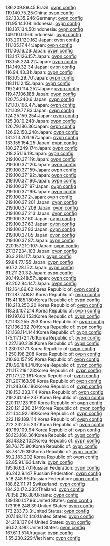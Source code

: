 186.209.89.45:Brazil: [ovpn config](vpn/186_209_89_45.ovpn)  
119.140.75.25:China: [ovpn config](vpn/119_140_75_25.ovpn)  
62.133.35.246:Germany: [ovpn config](vpn/62_133_35_246.ovpn)  
111.95.14.108:Indonesia: [ovpn config](vpn/111_95_14_108.ovpn)  
118.137.134.50:Indonesia: [ovpn config](vpn/118_137_134_50.ovpn)  
149.110.0.166:Indonesia: [ovpn config](vpn/149_110_0_166.ovpn)  
103.201.129.162:Japan: [ovpn config](vpn/103_201_129_162.ovpn)  
111.105.17.44:Japan: [ovpn config](vpn/111_105_17_44.ovpn)  
111.106.16.26:Japan: [ovpn config](vpn/111_106_16_26.ovpn)  
113.147.126.157:Japan: [ovpn config](vpn/113_147_126_157.ovpn)  
113.158.224.22:Japan: [ovpn config](vpn/113_158_224_22.ovpn)  
114.149.32.34:Japan: [ovpn config](vpn/114_149_32_34.ovpn)  
116.94.43.31:Japan: [ovpn config](vpn/116_94_43_31.ovpn)  
118.105.29.70:Japan: [ovpn config](vpn/118_105_29_70.ovpn)  
118.111.12.15:Japan: [ovpn config](vpn/118_111_12_15.ovpn)  
119.240.114.252:Japan: [ovpn config](vpn/119_240_114_252.ovpn)  
119.47.106.188:Japan: [ovpn config](vpn/119_47_106_188.ovpn)  
120.75.240.6:Japan: [ovpn config](vpn/120_75_240_6.ovpn)  
121.107.166.47:Japan: [ovpn config](vpn/121_107_166_47.ovpn)  
121.109.77.83:Japan: [ovpn config](vpn/121_109_77_83.ovpn)  
124.25.159.254:Japan: [ovpn config](vpn/124_25_159_254.ovpn)  
125.30.10.248:Japan: [ovpn config](vpn/125_30_10_248.ovpn)  
126.79.186.36:Japan: [ovpn config](vpn/126_79_186_36.ovpn)  
126.92.150.248:Japan: [ovpn config](vpn/126_92_150_248.ovpn)  
131.213.201.187:Japan: [ovpn config](vpn/131_213_201_187.ovpn)  
133.155.154.25:Japan: [ovpn config](vpn/133_155_154_25.ovpn)  
180.27.249.174:Japan: [ovpn config](vpn/180_27_249_174.ovpn)  
218.251.16.19:Japan: [ovpn config](vpn/218_251_16_19.ovpn)  
219.100.37.119:Japan: [ovpn config](vpn/219_100_37_119.ovpn)  
219.100.37.120:Japan: [ovpn config](vpn/219_100_37_120.ovpn)  
219.100.37.159:Japan: [ovpn config](vpn/219_100_37_159.ovpn)  
219.100.37.192:Japan: [ovpn config](vpn/219_100_37_192.ovpn)  
219.100.37.196:Japan: [ovpn config](vpn/219_100_37_196.ovpn)  
219.100.37.197:Japan: [ovpn config](vpn/219_100_37_197.ovpn)  
219.100.37.199:Japan: [ovpn config](vpn/219_100_37_199.ovpn)  
219.100.37.2:Japan: [ovpn config](vpn/219_100_37_2.ovpn)  
219.100.37.201:Japan: [ovpn config](vpn/219_100_37_201.ovpn)  
219.100.37.209:Japan: [ovpn config](vpn/219_100_37_209.ovpn)  
219.100.37.213:Japan: [ovpn config](vpn/219_100_37_213.ovpn)  
219.100.37.60:Japan: [ovpn config](vpn/219_100_37_60.ovpn)  
219.100.37.63:Japan: [ovpn config](vpn/219_100_37_63.ovpn)  
219.100.37.83:Japan: [ovpn config](vpn/219_100_37_83.ovpn)  
219.100.37.85:Japan: [ovpn config](vpn/219_100_37_85.ovpn)  
219.100.37.87:Japan: [ovpn config](vpn/219_100_37_87.ovpn)  
220.157.210.107:Japan: [ovpn config](vpn/220_157_210_107.ovpn)  
27.137.234.103:Japan: [ovpn config](vpn/27_137_234_103.ovpn)  
36.3.218.117:Japan: [ovpn config](vpn/36_3_218_117.ovpn)  
59.84.77.155:Japan: [ovpn config](vpn/59_84_77_155.ovpn)  
60.72.28.152:Japan: [ovpn config](vpn/60_72_28_152.ovpn)  
61.211.20.32:Japan: [ovpn config](vpn/61_211_20_32.ovpn)  
90.149.248.57:Japan: [ovpn config](vpn/90_149_248_57.ovpn)  
92.202.84.147:Japan: [ovpn config](vpn/92_202_84_147.ovpn)  
112.164.86.62:Korea Republic of: [ovpn config](vpn/112_164_86_62.ovpn)  
112.187.248.81:Korea Republic of: [ovpn config](vpn/112_187_248_81.ovpn)  
115.41.185.180:Korea Republic of: [ovpn config](vpn/115_41_185_180.ovpn)  
118.218.253.20:Korea Republic of: [ovpn config](vpn/118_218_253_20.ovpn)  
118.33.107.214:Korea Republic of: [ovpn config](vpn/118_33_107_214.ovpn)  
119.197.63.153:Korea Republic of: [ovpn config](vpn/119_197_63_153.ovpn)  
121.133.255.253:Korea Republic of: [ovpn config](vpn/121_133_255_253.ovpn)  
121.136.232.70:Korea Republic of: [ovpn config](vpn/121_136_232_70.ovpn)  
121.168.114.144:Korea Republic of: [ovpn config](vpn/121_168_114_144.ovpn)  
175.117.172.176:Korea Republic of: [ovpn config](vpn/175_117_172_176.ovpn)  
1.227.160.238:Korea Republic of: [ovpn config](vpn/1_227_160_238.ovpn)  
1.230.13.171:Korea Republic of: [ovpn config](vpn/1_230_13_171.ovpn)  
1.250.198.208:Korea Republic of: [ovpn config](vpn/1_250_198_208.ovpn)  
210.90.157.95:Korea Republic of: [ovpn config](vpn/210_90_157_95.ovpn)  
210.96.184.148:Korea Republic of: [ovpn config](vpn/210_96_184_148.ovpn)  
211.117.219.123:Korea Republic of: [ovpn config](vpn/211_117_219_123.ovpn)  
211.177.22.181:Korea Republic of: [ovpn config](vpn/211_177_22_181.ovpn)  
211.207.163.98:Korea Republic of: [ovpn config](vpn/211_207_163_98.ovpn)  
211.243.66.186:Korea Republic of: [ovpn config](vpn/211_243_66_186.ovpn)  
218.153.233.114:Korea Republic of: [ovpn config](vpn/218_153_233_114.ovpn)  
219.241.149.237:Korea Republic of: [ovpn config](vpn/219_241_149_237.ovpn)  
220.117.123.190:Korea Republic of: [ovpn config](vpn/220_117_123_190.ovpn)  
220.121.230.214:Korea Republic of: [ovpn config](vpn/220_121_230_214.ovpn)  
221.144.92.189:Korea Republic of: [ovpn config](vpn/221_144_92_189.ovpn)  
222.119.189.114:Korea Republic of: [ovpn config](vpn/222_119_189_114.ovpn)  
222.232.55.237:Korea Republic of: [ovpn config](vpn/222_232_55_237.ovpn)  
49.169.109.94:Korea Republic of: [ovpn config](vpn/49_169_109_94.ovpn)  
58.123.168.36:Korea Republic of: [ovpn config](vpn/58_123_168_36.ovpn)  
58.143.82.102:Korea Republic of: [ovpn config](vpn/58_143_82_102.ovpn)  
58.76.175.90:Korea Republic of: [ovpn config](vpn/58_76_175_90.ovpn)  
58.78.179.39:Korea Republic of: [ovpn config](vpn/58_78_179_39.ovpn)  
59.2.183.202:Korea Republic of: [ovpn config](vpn/59_2_183_202.ovpn)  
62.85.91.163:Latvia: [ovpn config](vpn/62_85_91_163.ovpn)  
195.16.63.70:Russian Federation: [ovpn config](vpn/195_16_63_70.ovpn)  
46.242.9.147:Russian Federation: [ovpn config](vpn/46_242_9_147.ovpn)  
5.18.248.96:Russian Federation: [ovpn config](vpn/5_18_248_96.ovpn)  
188.62.111.71:Switzerland: [ovpn config](vpn/188_62_111_71.ovpn)  
184.22.172.235:Thailand: [ovpn config](vpn/184_22_172_235.ovpn)  
78.158.216.88:Ukraine: [ovpn config](vpn/78_158_216_88.ovpn)  
139.180.147.96:United States: [ovpn config](vpn/139_180_147_96.ovpn)  
173.198.248.39:United States: [ovpn config](vpn/173_198_248_39.ovpn)  
173.233.73.3:United States: [ovpn config](vpn/173_233_73_3.ovpn)  
207.148.112.140:United States: [ovpn config](vpn/207_148_112_140.ovpn)  
24.218.137.84:United States: [ovpn config](vpn/24_218_137_84.ovpn)  
66.52.3.90:United States: [ovpn config](vpn/66_52_3_90.ovpn)  
167.61.1.51:Uruguay: [ovpn config](vpn/167_61_1_51.ovpn)  
1.55.230.229:Viet Nam: [ovpn config](vpn/1_55_230_229.ovpn)  
